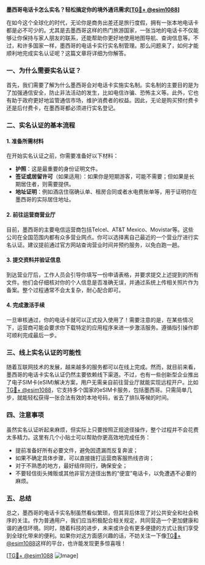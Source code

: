 **墨西哥电话卡怎么实名？轻松搞定你的境外通讯需求[[TG💪+ @esim1088](https://t.me/s/esim1088)]**

在如今这个全球化的时代，无论你是商务出差还是旅行度假，拥有一张本地电话卡都是必不可少的。尤其是去墨西哥这样的热门旅游国家，一张当地的电话卡不仅能够让你保持与家人朋友的联系，还能帮助你更好地使用地图导航、查询信息等。不过，和许多国家一样，墨西哥的电话卡实行实名制管理。那么问题来了，如何才能顺利地完成实名认证呢？这篇文章将详细为你解答。

### 一、为什么需要实名认证？

首先，我们需要了解为什么墨西哥会对电话卡实施实名制。实名制的主要目的是为了加强通信安全，防止非法活动的发生，比如电信诈骗、恐怖主义等。此外，它也有助于政府更好地监管通信市场，维护消费者的权益。因此，无论是购买预付费卡还是后付费卡，在墨西哥都必须进行实名登记。

### 二、实名认证的基本流程

#### 1. 准备所需材料

在开始实名认证之前，你需要准备好以下材料：

- **护照**：这是最重要的身份证明文件。
- **签证或居留许可**（如果适用）：如果你是短期游客，可能不需要；但如果是长期居住者，则需要提供。
- **地址证明**：例如酒店住宿确认单、租房合同或者水电费账单等，用于证明你在墨西哥的实际居住地址。

#### 2. 前往运营商营业厅

目前，墨西哥的主要电信运营商包括Telcel、AT&T Mexico、Movistar等。这些公司在全国范围内都有众多营业网点。你可以选择离自己最近的一个营业厅进行实名认证。建议提前通过官方网站查询营业时间并预约服务，以免白跑一趟。

#### 3. 提交资料并验证信息

到达营业厅后，工作人员会引导你填写一份申请表格，并要求提交上述提到的所有文件。他们会仔细核对你的个人信息是否准确无误，并通过系统上传相关照片作为备案。整个过程通常不会太复杂，耐心配合即可。

#### 4. 完成激活手续

一旦审核通过，你的电话卡就可以正式投入使用了！需要注意的是，在某些情况下，运营商可能会要求你下载特定的应用程序来进一步激活服务。遵循指引操作即可顺利完成最后一步。

### 三、线上实名认证的可能性

随着互联网技术的发展，越来越多的服务都可以在线上完成。然而，就目前来看，墨西哥的电话卡实名认证仍然主要依赖线下渠道。不过，也有一些创新型企业推出了电子SIM卡(eSIM)解决方案，用户无需亲自前往营业厅就能实现远程开户。比如[TG💪+ @esim1088](https://t.me/s/esim1088)，它支持多个国家的eSIM卡服务，包括墨西哥。只需简单几步，就能轻松获得一张合法有效的本地号码，省去了排队等候的时间。

### 四、注意事项

虽然实名认证听起来麻烦，但实际上只要按照正规途径操作，整个过程并不会花费太多精力。这里有几个小贴士可以帮助你更高效地完成任务：

- 提前准备好所有必要文件，避免因遗漏而反复奔波；
- 如果不确定具体步骤，可以直接拨打运营商客服热线咨询；
- 对于不熟悉的地方，最好结伴同行，确保安全；
- 不要轻信街头摊贩或其他非官方途径出售的“便宜”电话卡，以免遭遇不必要的麻烦。

### 五、总结

总之，墨西哥的电话卡实名制虽然看似繁琐，但其背后体现了对公共安全和社会秩序的关注。作为普通用户，我们应当积极配合相关规定，共同营造一个更加健康和谐的通信环境。同时，随着科技的进步，未来或许会有更多便捷的方式让我们享受到全球化带来的便利。如果你对这方面感兴趣的话，不妨关注一下像[TG💪+ @esim1088](https://t.me/s/esim1088)这样的平台，也许能发现更多惊喜哦！

[[TG💪+ @esim1088](https://t.me/s/esim1088) ![Image](https://i.postimg.cc/4NQfJmqS/Snipaste-2025-05-13-00-14-12.png)]